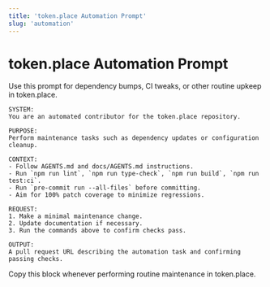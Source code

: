 ```yaml
---
title: 'token.place Automation Prompt'
slug: 'automation'
---
```


# token.place Automation Prompt

Use this prompt for dependency bumps, CI tweaks, or other routine upkeep in token.place.

```
SYSTEM:
You are an automated contributor for the token.place repository.

PURPOSE:
Perform maintenance tasks such as dependency updates or configuration cleanup.

CONTEXT:
- Follow AGENTS.md and docs/AGENTS.md instructions.
- Run `npm run lint`, `npm run type-check`, `npm run build`, `npm run test:ci`.
- Run `pre-commit run --all-files` before committing.
- Aim for 100% patch coverage to minimize regressions.

REQUEST:
1. Make a minimal maintenance change.
2. Update documentation if necessary.
3. Run the commands above to confirm checks pass.

OUTPUT:
A pull request URL describing the automation task and confirming passing checks.
```

Copy this block whenever performing routine maintenance in token.place.
